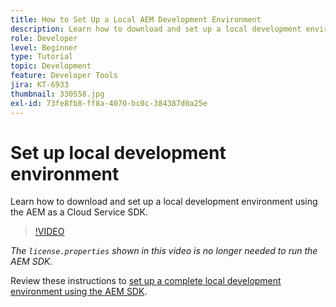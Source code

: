 ```yaml
---
title: How to Set Up a Local AEM Development Environment
description: Learn how to download and set up a local development environment using the AEM as a Cloud Service SDK.
role: Developer
level: Beginner
type: Tutorial
topic: Development
feature: Developer Tools
jira: KT-6933
thumbnail: 330558.jpg
exl-id: 73fe8fb8-ff8a-4070-bc0c-384387d0a25e
---
```

# Set up local development environment

Learn how to download and set up a local development environment using the AEM as a Cloud Service SDK.

>[!VIDEO](https://video.tv.adobe.com/v/330558?quality=12&learn=on)

_The `license.properties` shown in this video is no longer needed to run the AEM SDK._

Review these instructions to [set up a complete local development environment using the AEM SDK](https://experienceleague.adobe.com/docs/experience-manager-learn/cloud-service/local-development-environment-set-up/overview.html).
